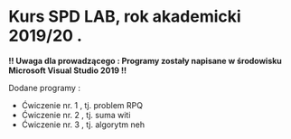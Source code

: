 # Kurs SPD LAB, rok akademicki 2019/20 .

**!! Uwaga dla prowadzącego : Programy zostały napisane w środowisku Microsoft Visual Studio 2019 !!**

Dodane programy :

 - Ćwiczenie nr. 1 , tj. problem RPQ
 - Ćwiczenie nr. 2 , tj. suma witi
 - Ćwiczenie nr. 3 , tj. algorytm neh
